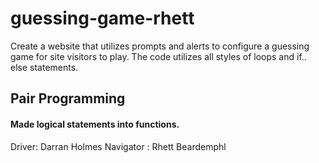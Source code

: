 # guessing-game-rhett

Create a website that utilizes prompts and alerts to configure a guessing game for site visitors to play. The code utilizes all styles of loops and if.. else statements.

## Pair Programming
#### Made logical statements into functions.

Driver: Darran Holmes 
Navigator : Rhett Beardemphl

